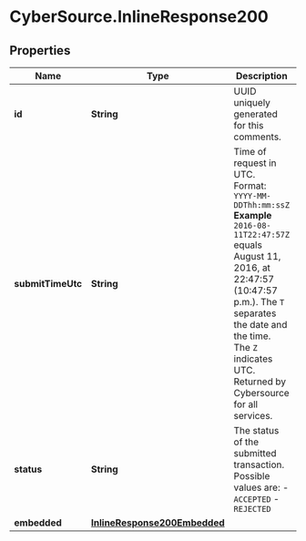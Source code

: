 # CyberSource.InlineResponse200

## Properties
Name | Type | Description | Notes
------------ | ------------- | ------------- | -------------
**id** | **String** | UUID uniquely generated for this comments.  | [optional] 
**submitTimeUtc** | **String** | Time of request in UTC. Format: `YYYY-MM-DDThh:mm:ssZ` **Example** `2016-08-11T22:47:57Z` equals August 11, 2016, at 22:47:57 (10:47:57 p.m.). The `T` separates the date and the time. The `Z` indicates UTC.  Returned by Cybersource for all services.  | [optional] 
**status** | **String** | The status of the submitted transaction. Possible values are: - `ACCEPTED` - `REJECTED`  | [optional] 
**embedded** | [**InlineResponse200Embedded**](InlineResponse200Embedded.md) |  | [optional] 


